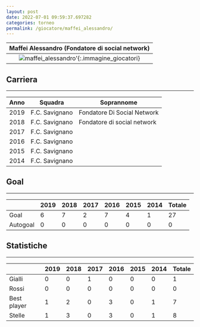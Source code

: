 ```yaml
---
layout: post
date: 2022-07-01 09:59:37.697282
categories: torneo
permalink: /giocatore/maffei_alessandro/
---
```

<link rel='stylesheets' href='./../assets/giocatori.css'>

| Maffei Alessandro (Fondatore di social network) |
|:-----:|
| ![maffei_alessandro]('./../../assets/giocatori/maffei_alessandro.png)'{:.immagine_giocatori} |


## Carriera
----

|Anno|Squadra|Soprannome|
|:---:|---|---|
|2019|F.C. Savignano|Fondatore Di Social Network|
|2018|F.C. Savignano|Fondatore di social network|
|2017|F.C. Savignano||
|2016|F.C. Savignano||
|2015|F.C. Savignano||
|2014|F.C. Savignano||


## Goal
----

| |2019|2018|2017|2016|2015|2014| Totale |
|---|---|---|---|---|---|---|---|
|Goal|6|7|2|7|4|1|27|
|Autogoal|0|0|0|0|0|0|0|


## Statistiche
----

| |2019|2018|2017|2016|2015|2014| Totale |
|---|---|---|---|---|---|---|---|
|Gialli|0|0|1|0|0|0|1|
|Rossi|0|0|0|0|0|0|0|
|Best player|1|2|0|3|0|1|7|
|Stelle|1|3|0|3|0|1|8|